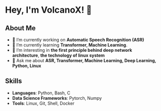 <!--
## Hi there 👋

**Volcano-X/Volcano-X** is a ✨ _special_ ✨ repository because its `README.md` (this file) appears on your GitHub profile.

Here are some ideas to get you started:

- 🔭 I’m currently working on ...
- 🌱 I’m currently learning ...
- 👯 I’m looking to collaborate on ...
- 🤔 I’m looking for help with ...
- 💬 Ask me about ...
- 📫 How to reach me: ...
- 😄 Pronouns: ...
- ⚡ Fun fact: ...

![Profile views](https://gpvc.arturio.dev/johndoe)


## GitHub Stats
![John Doe's GitHub stats](https://github-readme-stats.vercel.app/api?username=Volcano-X&show_icons=true&theme=radical)

- 📫 How to reach me: [jiacan_zheng@163.com](mailto:jiacan_zheng@163.com)
-->



# Hey, I'm VolcanoX! 👋

## About Me
- 🔭 I’m currently working on **Automatic Speech Recognition (ASR)**
- 🌱 I’m currently learning **Transformer, Machine Learning**.
- 👯 I’m interesting in **the first principle behind deep network architecture**, **the technology of linux system**
- 💬 Ask me about **ASR, Transformer, Machine Learning, Deep Learning, Python, Linux**

## Skills
- **Languages**: Python, Bash, C
- **Data Science Frameworks**: Pytorch, Numpy
- **Tools**: Linux, Git, Shell, Docker
